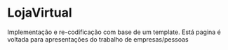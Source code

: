 # LojaVirtual
Implementação e re-codificação com base de um template. Está pagina é voltada para apresentações do trabalho de empresas/pessoas
